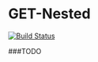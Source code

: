 # GET-Nested 
[![Build Status](https://travis-ci.org/sesam-community/get-nested.svg?branch=master)](https://travis-ci.org/sesam-community/get-nested)

###TODO




